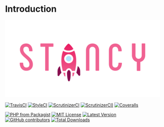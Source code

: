 # Introduction

![](.gitbook/assets/stancy_github_social.png)

[![TravisCI](https://img.shields.io/travis/Astrotomic/stancy?label=TravisCI&style=flat-square&cacheSeconds=600)](https://travis-ci.org/Astrotomic/stancy)
[![StyleCI](https://styleci.io/repos/210212315/shield)](https://styleci.io/repos/210212315)
[![ScrutinizerCI](https://img.shields.io/scrutinizer/build/g/Astrotomic/stancy?label=ScrutinizerCI&style=flat-square&cacheSeconds=600)](https://scrutinizer-ci.com/g/Astrotomic/stancy)
[![ScrutinizerCI)](https://img.shields.io/scrutinizer/quality/g/Astrotomic/stancy?label=Quality&style=flat-square&cacheSeconds=600)](https://scrutinizer-ci.com/g/Astrotomic/stancy)
[![Coveralls](https://img.shields.io/coveralls/github/Astrotomic/stancy?label=Coverage&style=flat-square&cacheSeconds=600)](https://coveralls.io/github/Astrotomic/stancy)

[![PHP from Packagist](https://img.shields.io/packagist/php-v/astrotomic/stancy?label=PHP&style=flat-square)](https://packagist.org/packages/astrotomic/stancy)
[![MIT License](https://img.shields.io/github/license/Astrotomic/stancy.svg?label=License&color=blue&style=flat-square&cacheSeconds=600)](https://github.com/Astrotomic/stancy/blob/master/LICENSE.md)
[![Latest Version](http://img.shields.io/packagist/v/astrotomic/stancy.svg?label=Release&style=flat-square&cacheSeconds=600)](https://packagist.org/packages/astrotomic/stancy)
[![GitHub contributors](https://img.shields.io/github/contributors/Astrotomic/stancy?label=Contributors&style=flat-square)](https://github.com/Astrotomic/stancy/graphs/contributors)
[![Total Downloads](https://img.shields.io/packagist/dt/astrotomic/stancy.svg?label=Downloads&style=flat-square&cacheSeconds=600)](https://packagist.org/packages/astrotomic/stancy)
